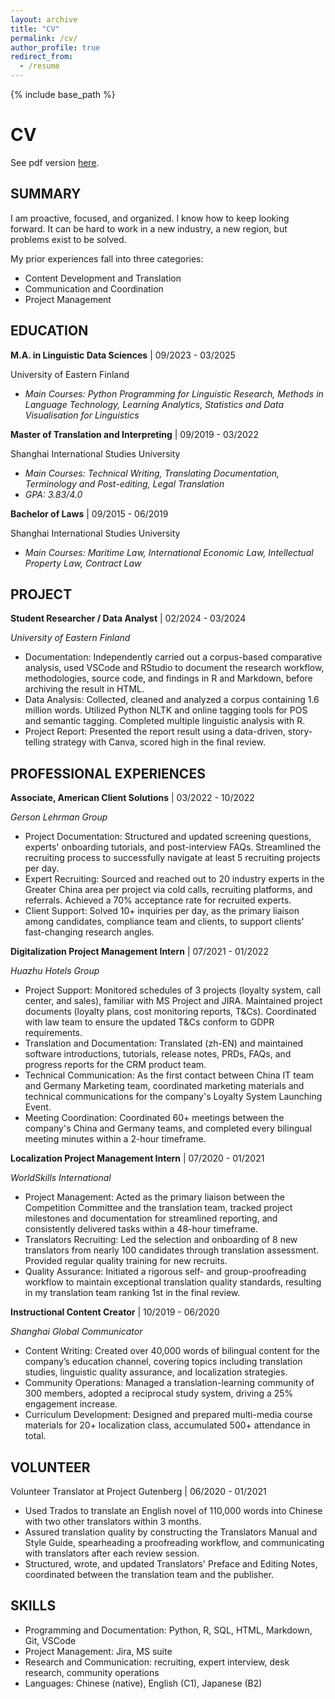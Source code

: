 ```yaml
---
layout: archive
title: "CV"
permalink: /cv/
author_profile: true
redirect_from:
  - /resume
---
```


{% include base_path %}

# CV
See pdf version [here](files/cv-audrey.pdf).

## SUMMARY
I am proactive, focused, and organized. I know how to keep looking forward. It can be hard to work in a new industry, a new region, but problems exist to be solved. 

My prior experiences fall into three categories:
- Content Development and Translation
- Communication and Coordination
- Project Management

## EDUCATION
**M.A. in Linguistic Data Sciences**  | 09/2023 - 03/2025

University of Eastern Finland
  - *Main Courses: Python Programming for Linguistic Research, Methods in Language Technology, Learning Analytics, Statistics and Data Visualisation for Linguistics*

**Master of Translation and Interpreting** | 09/2019 - 03/2022

Shanghai International Studies University
  - *Main Courses: Technical Writing, Translating Documentation, Terminology and Post-editing, Legal Translation*
  - *GPA: 3.83/4.0*

**Bachelor of Laws** | 09/2015 - 06/2019

Shanghai International Studies University
  - *Main Courses: Maritime Law, International Economic Law, Intellectual Property Law, Contract Law*

## PROJECT
**Student Researcher / Data Analyst** | 02/2024 - 03/2024

*University of Eastern Finland*

- Documentation: Independently carried out a corpus-based comparative analysis, used VSCode and RStudio to document the research workflow, methodologies, source code, and findings in R and Markdown, before archiving the result in HTML. 
- Data Analysis: Collected, cleaned and analyzed a corpus containing 1.6 million words. Utilized Python NLTK and online tagging tools for POS and semantic tagging. Completed multiple linguistic analysis with R. 
- Project Report: Presented the report result using a data-driven, story-telling strategy with Canva, scored high in the final review. 
  
## PROFESSIONAL EXPERIENCES
**Associate, American Client Solutions** | 03/2022 - 10/2022

*Gerson Lehrman Group* 

- Project Documentation: Structured and updated screening questions, experts' onboarding tutorials, and post-interview FAQs. Streamlined the recruiting process to successfully navigate at least 5 recruiting projects per day. 
- Expert Recruiting: Sourced and reached out to 20 industry experts in the Greater China area per project via cold calls, recruiting platforms, and referrals. Achieved a 70% acceptance rate for recruited experts.
- Client Support: Solved 10+ inquiries per day, as the primary liaison among candidates, compliance team and clients, to support clients' fast-changing research angles. 

**Digitalization Project Management Intern** | 07/2021 - 01/2022

*Huazhu Hotels Group*

- Project Support: Monitored schedules of 3 projects (loyalty system, call center, and sales), familiar with MS Project and JIRA. Maintained project documents (loyalty plans, cost monitoring reports, T&Cs). Coordinated with law team to ensure the updated T&Cs conform to GDPR requirements. 
- Translation and Documentation: Translated (zh-EN) and maintained software introductions, tutorials, release notes, PRDs, FAQs, and progress reports for the CRM product team. 
- Technical Communication: As the first contact between China IT team and Germany Marketing team, coordinated marketing materials and technical communications for the company's Loyalty System Launching Event. 
- Meeting Coordination: Coordinated 60+ meetings between the company's China and Germany teams, and completed every bilingual meeting minutes within a 2-hour timeframe.

**Localization Project Management Intern** | 07/2020 - 01/2021

*WorldSkills International*

- Project Management: Acted as the primary liaison between the Competition Committee and the translation team, tracked project milestones and documentation for streamlined reporting, and consistently delivered tasks within a 48-hour timeframe.
- Translators Recruiting: Led the selection and onboarding of 8 new translators from nearly 100 candidates through translation assessment. Provided regular quality training for new recruits.
- Quality Assurance: Initiated a rigorous self- and group-proofreading workflow to maintain exceptional translation quality standards, resulting in my translation team ranking 1st in the final review.

**Instructional Content Creator** | 10/2019 - 06/2020

*Shanghai Global Communicator*

- Content Writing: Created over 40,000 words of bilingual content for the company’s education channel, covering topics including translation studies, linguistic quality assurance, and localization strategies.
- Community Operations: Managed a translation-learning community of 300 members, adopted a reciprocal study system, driving a 25% engagement increase.
- Curriculum Development: Designed and prepared multi-media course materials for 20+ localization class, accumulated 500+ attendance in total.

## VOLUNTEER 
Volunteer Translator at Project Gutenberg | 06/2020 - 01/2021
- Used Trados to translate an English novel of 110,000 words into Chinese with two other translators within 3 months.
- Assured translation quality by constructing the Translators Manual and Style Guide, spearheading a proofreading workflow, and communicating with translators after each review session.
- Structured, wrote, and updated Translators' Preface and Editing Notes, coordinated between the translation team and the publisher. 

## SKILLS
- Programming and Documentation: Python, R, SQL, HTML, Markdown, Git, VSCode 
- Project Management: Jira, MS suite
- Research and Communication: recruiting, expert interview, desk research, community operations
- Languages: Chinese (native), English (C1), Japanese (B2)
